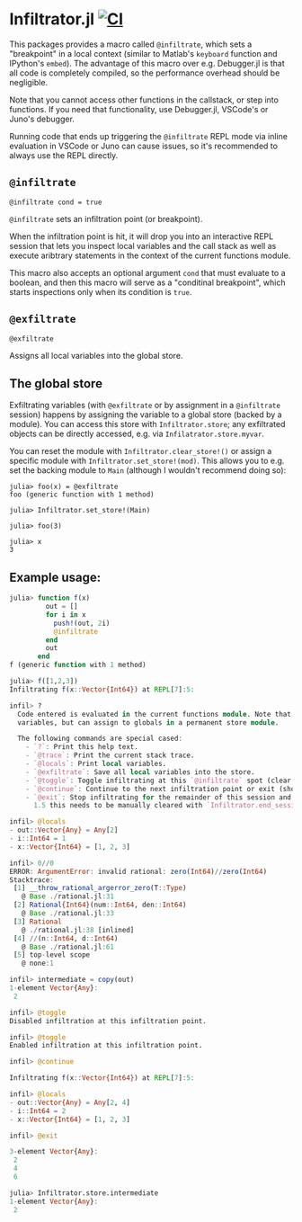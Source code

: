 # Infiltrator.jl [![CI](https://github.com/JuliaDebug/Infiltrator.jl/actions/workflows/CI.yml/badge.svg)](https://github.com/JuliaDebug/Infiltrator.jl/actions/workflows/CI.yml)

This packages provides a macro called `@infiltrate`, which sets a "breakpoint" in a local context
(similar to Matlab's `keyboard` function and IPython's `embed`). The advantage of this macro over e.g. Debugger.jl is that
all code is completely compiled, so the performance overhead should be negligible.

Note that you cannot access other functions in the callstack, or step into functions. If you need that
functionality, use Debugger.jl, VSCode's or Juno's debugger.

Running code that ends up triggering the `@infiltrate` REPL mode via inline evaluation in VSCode or Juno can cause issues,
so it's recommended to always use the REPL directly.

## `@infiltrate`
    @infiltrate cond = true

`@infiltrate` sets an infiltration point (or breakpoint).

When the infiltration point is hit, it will drop you into an interactive REPL session that
lets you inspect local variables and the call stack as well as execute aribtrary statements
in the context of the current functions module.

This macro also accepts an optional argument `cond` that must evaluate to a boolean,
and then this macro will serve as a "conditinal breakpoint", which starts inspections only
when its condition is `true`.

## `@exfiltrate`
    @exfiltrate

Assigns all local variables into the global store.

## The global store
Exfiltrating variables (with `@exfiltrate` or by assignment in a `@infiltrate` session) happens by
assigning the variable to a global store (backed by a module). You can access this store with
`Infiltrator.store`; any exfiltrated objects can be directly accessed, e.g. via `Infilatrator.store.myvar`.

You can reset the module with `Infiltrator.clear_store!()` or assign a specific module with `Infiltrator.set_store!(mod)`.
This allows you to e.g. set the backing module to `Main` (although I wouldn't recommend doing so):
```
julia> foo(x) = @exfiltrate
foo (generic function with 1 method)

julia> Infiltrator.set_store!(Main)

julia> foo(3)

julia> x
3
```

## Example usage:
```julia
julia> function f(x)
         out = []
         for i in x
           push!(out, 2i)
           @infiltrate
         end
         out
       end
f (generic function with 1 method)

julia> f([1,2,3])
Infiltrating f(x::Vector{Int64}) at REPL[7]:5:

infil> ?
  Code entered is evaluated in the current functions module. Note that you cannot change local
  variables, but can assign to globals in a permanent store module.

  The following commands are special cased:
    - `?`: Print this help text.
    - `@trace`: Print the current stack trace.
    - `@locals`: Print local variables.
    - `@exfiltrate`: Save all local variables into the store.
    - `@toggle`: Toggle infiltrating at this `@infiltrate` spot (clear all with `Infiltrator.clear_disabled!()`).
    - `@continue`: Continue to the next infiltration point or exit (shortcut: Ctrl-D).
    - `@exit`: Stop infiltrating for the remainder of this session and exit (on Julia versions prior to
      1.5 this needs to be manually cleared with `Infiltrator.end_session!()`).

infil> @locals
- out::Vector{Any} = Any[2]
- i::Int64 = 1
- x::Vector{Int64} = [1, 2, 3]

infil> 0//0
ERROR: ArgumentError: invalid rational: zero(Int64)//zero(Int64)
Stacktrace:
 [1] __throw_rational_argerror_zero(T::Type)
   @ Base ./rational.jl:31
 [2] Rational{Int64}(num::Int64, den::Int64)
   @ Base ./rational.jl:33
 [3] Rational
   @ ./rational.jl:38 [inlined]
 [4] //(n::Int64, d::Int64)
   @ Base ./rational.jl:61
 [5] top-level scope
   @ none:1

infil> intermediate = copy(out)
1-element Vector{Any}:
 2

infil> @toggle
Disabled infiltration at this infiltration point.

infil> @toggle
Enabled infiltration at this infiltration point.

infil> @continue

Infiltrating f(x::Vector{Int64}) at REPL[7]:5:

infil> @locals
- out::Vector{Any} = Any[2, 4]
- i::Int64 = 2
- x::Vector{Int64} = [1, 2, 3]

infil> @exit

3-element Vector{Any}:
 2
 4
 6

julia> Infiltrator.store.intermediate
1-element Vector{Any}:
 2
```